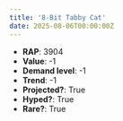 ```yaml
---
title: '8-Bit Tabby Cat'
date: 2025-08-06T00:00:00Z
---
```

- **RAP**: 3904
- **Value**: -1
- **Demand level**: -1
- **Trend**: -1
- **Projected?**: True
- **Hyped?**: True
- **Rare?**: True
